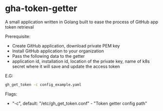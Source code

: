 # gha-token-getter

A small application written in Golang built to ease the process of GitHub app token retrieval

Prerequisite:
- Create GitHub application, download private PEM key
- Install GitHub application to your organization
- Pass the following data to the getter
- application id, installation id, location of the private key, name of k8s secret where it will save and update the access token

E.G: 
```bash
gh_get_token -c config_example.yaml
```

Flags:
- "-c", default: "/etc/gh_get_token.conf" - "Token getter config path" 
